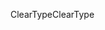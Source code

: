 <span data-ttu-id="d0879-101">ClearType</span><span class="sxs-lookup"><span data-stu-id="d0879-101">ClearType</span></span>
